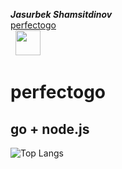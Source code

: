 ***Jasurbek Shamsitdinov*** <br>
[perfectogo](https://github.com/jasurbekibnxusniddin) <br>
&nbsp; <a href="https://t.me/jasurbekshamsitdinov" target="_blank" rel="noopener noreferrer"><img src="https://img.icons8.com/nolan/64/telegram-app.png" width="40"/></a>
# perfectogo
## go + node.js
![Top Langs](https://github-readme-stats.vercel.app/api/top-langs/?username=jasurbekibnxusniddin&hide=TeX&layout=compact&bg_color=0,73FA79,73FDFF,7A81FF&theme=graywhite&langs_count=10)
